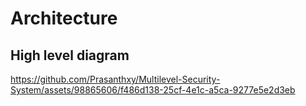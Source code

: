 # Architecture 

## High level diagram 

https://github.com/Prasanthxy/Multilevel-Security-System/assets/98865606/f486d138-25cf-4e1c-a5ca-9277e5e2d3eb

